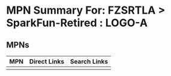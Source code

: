 



# MPN Summary For: FZSRTLA > SparkFun-Retired : LOGO-A

## MPNs
  

|MPN|Direct Links|Search Links|
| :--- | :--- | :--- |
||||
